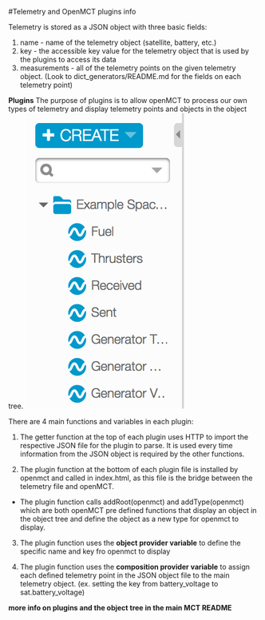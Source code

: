 #Telemetry and OpenMCT plugins info

Telemetry is stored as a JSON object with three basic fields:
1. name - name of the telemetry object (satellite, battery, etc.)
2. key - the accessible key value for the telemetry object that is used by the plugins to access its data
3. measurements - all of the telemetry points on the given telemetry object. (Look to dict_generators/README.md for the fields on each telemetry point)

**Plugins**
The purpose of plugins is to allow openMCT to process our own types of telemetry and display telemetry points and objects in the object tree.
![Object Tree](https://github.com/pathfinder-for-autonomous-navigation/FlightSoftware/blob/addmct/src/gsw/MCT/images/object-tree.png)

There are 4 main functions and variables in each plugin:

1. The getter function at the top of each plugin uses HTTP to import the respective JSON file for the plugin to parse. It is used every time information from the JSON object is required by the other functions.

2. The plugin function at the bottom of each plugin file is installed by openmct and called in index.html, as this file is the bridge between the telemetry file and openMCT.

- The plugin function calls addRoot(openmct) and addType(openmct) which are both openMCT pre defined functions that display an object in the object tree and define the object as a new type for openmct to display.

3. The plugin function uses the **object provider variable** to define the specific name and key fro openmct to display

4. The plugin function uses the **composition provider variable** to assign each defined telemetry point in the JSON object file to the main telemetry object. (ex. setting the key from battery_voltage to sat.battery_voltage)

**more info on plugins and the object tree in the main MCT README**

